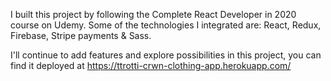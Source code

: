 I built this project by following the Complete React Developer in 2020 course on Udemy.
Some of the technologies I integrated are: React, Redux, Firebase, Stripe payments & Sass.

I'll continue to add features and explore possibilities in this project, you can find it deployed at https://ttrotti-crwn-clothing-app.herokuapp.com/

